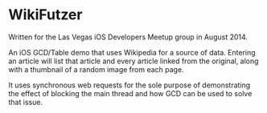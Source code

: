 WikiFutzer
==========

Written for the Las Vegas iOS Developers Meetup group in August 2014.


An iOS GCD/Table demo that uses Wikipedia for a source of data.  Entering an article will list that article and every article linked from the original, along with a thumbnail of a random image from each page.

It uses synchronous web requests for the sole purpose of demonstrating the effect of blocking the main thread and how GCD can be used to solve that issue.

